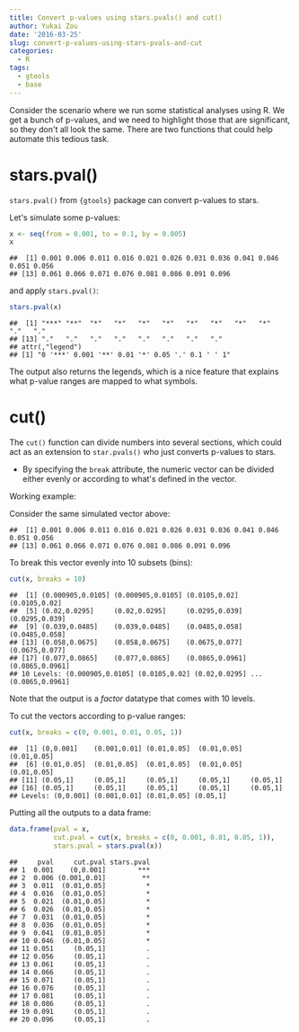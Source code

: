 ```yaml
---
title: Convert p-values using stars.pvals() and cut()
author: Yukai Zou
date: '2016-03-25'
slug: convert-p-values-using-stars-pvals-and-cut
categories:
  - R
tags:
  - gtools
  - base
---
```




Consider the scenario where we run some statistical analyses using R. We get a bunch of p-values, and we need to highlight those that are significant, so they don't all look the same. There are two functions that could help automate this tedious task.

# stars.pval()

`stars.pval()` from `{gtools}` package can convert p-values to stars.

Let's simulate some p-values:


```r
x <- seq(from = 0.001, to = 0.1, by = 0.005)
x
```

```
##  [1] 0.001 0.006 0.011 0.016 0.021 0.026 0.031 0.036 0.041 0.046 0.051 0.056
## [13] 0.061 0.066 0.071 0.076 0.081 0.086 0.091 0.096
```

and apply `stars.pval()`:


```r
stars.pval(x)
```

```
##  [1] "***" "**"  "*"   "*"   "*"   "*"   "*"   "*"   "*"   "*"   "."   "."  
## [13] "."   "."   "."   "."   "."   "."   "."   "."  
## attr(,"legend")
## [1] "0 '***' 0.001 '**' 0.01 '*' 0.05 '.' 0.1 ' ' 1"
```

The output also returns the legends, which is a nice feature that explains what p-value ranges are mapped to what symbols.

# cut()

The `cut()` function can divide numbers into several sections, which could act as an extension to `star.pvals()` who just converts p-values to stars. 

- By specifying the `break` attribute, the numeric vector can be divided either evenly or according to what's defined in the vector.

Working example:

Consider the same simulated vector above:


```
##  [1] 0.001 0.006 0.011 0.016 0.021 0.026 0.031 0.036 0.041 0.046 0.051 0.056
## [13] 0.061 0.066 0.071 0.076 0.081 0.086 0.091 0.096
```

To break this vector evenly into 10 subsets (bins):


```r
cut(x, breaks = 10)
```

```
##  [1] (0.000905,0.0105] (0.000905,0.0105] (0.0105,0.02]     (0.0105,0.02]    
##  [5] (0.02,0.0295]     (0.02,0.0295]     (0.0295,0.039]    (0.0295,0.039]   
##  [9] (0.039,0.0485]    (0.039,0.0485]    (0.0485,0.058]    (0.0485,0.058]   
## [13] (0.058,0.0675]    (0.058,0.0675]    (0.0675,0.077]    (0.0675,0.077]   
## [17] (0.077,0.0865]    (0.077,0.0865]    (0.0865,0.0961]   (0.0865,0.0961]  
## 10 Levels: (0.000905,0.0105] (0.0105,0.02] (0.02,0.0295] ... (0.0865,0.0961]
```
Note that the output is a _factor_ datatype that comes with 10 levels.

To cut the vectors according to p-value ranges:


```r
cut(x, breaks = c(0, 0.001, 0.01, 0.05, 1))
```

```
##  [1] (0,0.001]    (0.001,0.01] (0.01,0.05]  (0.01,0.05]  (0.01,0.05] 
##  [6] (0.01,0.05]  (0.01,0.05]  (0.01,0.05]  (0.01,0.05]  (0.01,0.05] 
## [11] (0.05,1]     (0.05,1]     (0.05,1]     (0.05,1]     (0.05,1]    
## [16] (0.05,1]     (0.05,1]     (0.05,1]     (0.05,1]     (0.05,1]    
## Levels: (0,0.001] (0.001,0.01] (0.01,0.05] (0.05,1]
```
Putting all the outputs to a data frame:


```r
data.frame(pval = x,
           cut.pval = cut(x, breaks = c(0, 0.001, 0.01, 0.05, 1)),
           stars.pval = stars.pval(x))
```

```
##     pval     cut.pval stars.pval
## 1  0.001    (0,0.001]        ***
## 2  0.006 (0.001,0.01]         **
## 3  0.011  (0.01,0.05]          *
## 4  0.016  (0.01,0.05]          *
## 5  0.021  (0.01,0.05]          *
## 6  0.026  (0.01,0.05]          *
## 7  0.031  (0.01,0.05]          *
## 8  0.036  (0.01,0.05]          *
## 9  0.041  (0.01,0.05]          *
## 10 0.046  (0.01,0.05]          *
## 11 0.051     (0.05,1]          .
## 12 0.056     (0.05,1]          .
## 13 0.061     (0.05,1]          .
## 14 0.066     (0.05,1]          .
## 15 0.071     (0.05,1]          .
## 16 0.076     (0.05,1]          .
## 17 0.081     (0.05,1]          .
## 18 0.086     (0.05,1]          .
## 19 0.091     (0.05,1]          .
## 20 0.096     (0.05,1]          .
```
